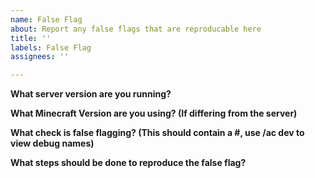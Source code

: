 ```yaml
---
name: False Flag
about: Report any false flags that are reproducable here
title: ''
labels: False Flag
assignees: ''

---
```


**What server version are you running?**

**What Minecraft Version are you using? (If differing from the server)**

**What check is false flagging? (This should contain a #, use /ac dev to view debug names)**

**What steps should be done to reproduce the false flag?**
